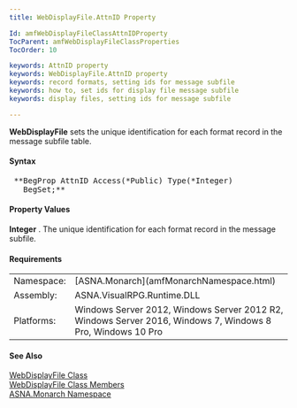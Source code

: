 ```yaml
---
title: WebDisplayFile.AttnID Property

Id: amfWebDisplayFileClassAttnIDProperty
TocParent: amfWebDisplayFileClassProperties
TocOrder: 10

keywords: AttnID property
keywords: WebDisplayFile.AttnID property
keywords: record formats, setting ids for message subfile
keywords: how to, set ids for display file message subfile
keywords: display files, setting ids for message subfile

---
```


**WebDisplayFile** sets the unique identification for each format record in the message subfile table.

#### Syntax
<pre class="prettyprint"> **BegProp AttnID Access(*Public) Type(*Integer)
   BegSet;** </pre>

#### Property Values
**Integer** . The unique identification for each format record in the message subfile.
<!-- -->

#### Requirements
<table class="dttable" cellspacing="0" cellpadding="4" width="60%">
           <colgroup>
            <col width="15%" style="font-weight:bold" />
            <col width="85%" />
          </colgroup>
          <tr>
            <td>Namespace:</td>
            <td>[ASNA.Monarch](amfMonarchNamespace.html)</td>
          </tr>
          <tr>
            <td>Assembly:</td>
            <td>ASNA.VisualRPG.Runtime.DLL</td>
          </tr>
         <tr>
            <td>Platforms:</td>
            <td> Windows Server 2012, Windows Server 2012 R2, Windows Server 2016,  Windows 7, Windows 8 Pro, Windows 10 Pro</td>
         </tr>
</table>

<!-- end -->

#### See Also
[ WebDisplayFile Class](amfWebDisplayFileClass.html) <br /> [ WebDisplayFile Class Members](amfWebDisplayFileClassMembers.html) <br /> [ASNA.Monarch Namespace](amfMonarchNamespace.html)
